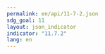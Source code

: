 ```yaml
---
permalink: en/api/11-7-2.json
sdg_goal: 11
layout: json_indicator
indicator: "11.7.2"
lang: en
---
```

